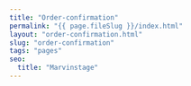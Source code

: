 ```yaml
---
title: "Order-confirmation"
permalink: "{{ page.fileSlug }}/index.html"
layout: "order-confirmation.html"
slug: "order-confirmation"
tags: "pages"
seo:
  title: "Marvinstage"
---
```



